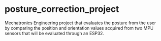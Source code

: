 # posture_correction_project
Mechatronics Engineering project that evaluates the posture from the user by comparing the position and orientation values acquired from two MPU sensors that will be evaluated through an ESP32.

